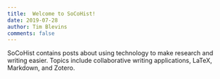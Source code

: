 ```yaml
---
title:  Welcome to SoCoHist!
date: 2019-07-28
author: Tim Blevins
comments: false
---
```

SoCoHist contains posts about using technology to make research and writing easier. Topics include collaborative writing applications, LaTeX, Markdown, and Zotero.
